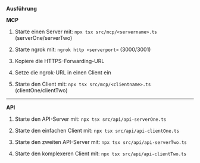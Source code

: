 **Ausführung**

**MCP**
1. Starte einen Server mit: `npx tsx src/mcp/<servername>.ts` (serverOne/serverTwo)

2. Starte ngrok mit: `ngrok http <serverport>` (3000/3001)

3. Kopiere die HTTPS-Forwarding-URL

4. Setze die ngrok-URL in einen Client ein

5. Starte den Client mit: `npx tsx src/mcp/<clientname>.ts` (clientOne/clientTwo)

---

**API**
1. Starte den API-Server mit: `npx tsx src/api/api-serverOne.ts`

2. Starte den einfachen Client mit: `npx tsx src/api/api-clientOne.ts`

3. Starte den zweiten API-Server mit: `npx tsx src/api/api-serverTwo.ts`

4. Starte den komplexeren Client mit: `npx tsx src/api/api-clientTwo.ts`